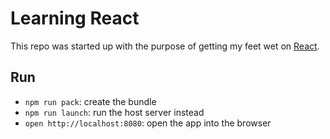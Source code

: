 # Learning React
This repo was started up with the purpose of getting my feet wet on [React](https://reactjs.org/).

## Run
 - `npm run pack`: create the bundle
 - `npm run launch`: run the host server instead
 - `open http://localhost:8080`: open the app into the browser

